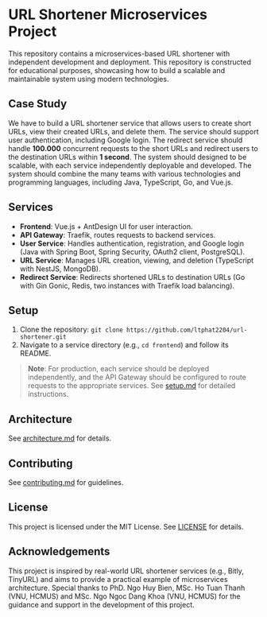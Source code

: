 # URL Shortener Microservices Project

This repository contains a microservices-based URL shortener with independent development and deployment. This repository is constructed for educational purposes, showcasing how to build a scalable and maintainable system using modern technologies.

## Case Study

We have to build a URL shortener service that allows users to create short URLs, view their created URLs, and delete them. The service should support user authentication, including Google login. The redirect service should handle **100.000** concurrent requests to the short URLs and redirect users to the destination URLs within **1 second**. The system should designed to be scalable, with each service independently deployable and developed. The system should combine the many teams with various technologies and programming languages, including Java, TypeScript, Go, and Vue.js.

## Services
- **Frontend**: Vue.js + AntDesign UI for user interaction.
- **API Gateway**: Traefik, routes requests to backend services.
- **User Service**: Handles authentication, registration, and Google login (Java with Spring Boot, Spring Security, OAuth2 client, PostgreSQL).
- **URL Service**: Manages URL creation, viewing, and deletion (TypeScript with NestJS, MongoDB).
- **Redirect Service**: Redirects shortened URLs to destination URLs (Go with Gin Gonic, Redis, two instances with Traefik load balancing).

## Setup
1. Clone the repository: `git clone https://github.com/ltphat2204/url-shortener.git`
2. Navigate to a service directory (e.g., `cd frontend`) and follow its README.

> **Note**: For production, each service should be deployed independently, and the API Gateway should be configured to route requests to the appropriate services. See [setup.md](docs/setup.md) for detailed instructions.

## Architecture
See [architecture.md](docs/architecture.md) for details.

## Contributing
See [contributing.md](docs/contributing.md) for guidelines.

## License
This project is licensed under the MIT License. See [LICENSE](LICENSE) for details.

## Acknowledgements

This project is inspired by real-world URL shortener services (e.g., Bitly, TinyURL) and aims to provide a practical example of microservices architecture. Special thanks to PhD. Ngo Huy Bien, MSc. Ho Tuan Thanh (VNU, HCMUS) and MSc. Ngo Ngoc Dang Khoa (VNU, HCMUS) for the guidance and support in the development of this project.
